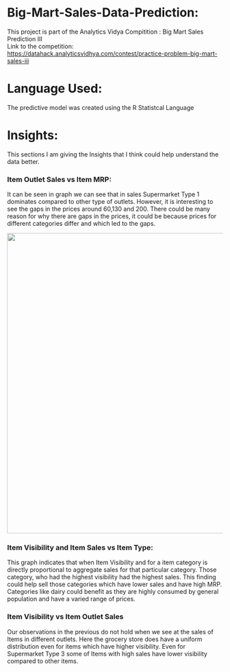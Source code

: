 # Big-Mart-Sales-Data-Prediction:

This project is part of the Analytics Vidya Compitition : Big Mart Sales Prediction III <br/>
Link to the competition: https://datahack.analyticsvidhya.com/contest/practice-problem-big-mart-sales-iii <br/>



# Language Used:
The predictive model was created using the R Statistcal Language <br/>


# Insights:

This sections I am giving the Insights that I think could help understand the data better. <br/>

### Item Outlet Sales vs Item MRP:

It can be seen in graph we can see that in sales Supermarket Type 1 dominates compared to other type of outlets. However, it is interesting to see the gaps in the prices around 60,130 and 200. There could be many reason for why there are gaps in the prices, it could be because prices for different categories differ and which led to the gaps.

<p align="center">
  <img src="https://user-images.githubusercontent.com/10596504/37639310-375edae2-2be7-11e8-95d6-ae4deaabf9e6.png" width="700"/>
 </p>

### Item Visibility and Item Sales vs Item Type:

This graph indicates that when Item Visibility and for a item category is directly proportional to aggregate sales for that particular category. Those category, who had the highest visibility had the highest sales. This finding could help sell those categories which have lower sales and have high MRP. Categories like dairy could benefit as they are highly consumed by general population and have a varied range of prices.

### Item Visibility vs Item Outlet Sales

Our observations in the previous do not hold when we see at the sales of Items in different outlets. Here the grocery store does have a uniform distribution even for items which have higher visibility. Even for Supermarket Type 3 some of Items with high sales have lower visibility compared to other items.
